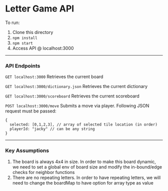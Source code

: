 # Letter Game API

To run:
1. Clone this directory
2. `npm install`
3. `npm start`
4. Access API @ localhost:3000

---

### API Endpoints

`GET localhost:3000`
Retrieves the current board

`GET localhost:3000/dictionary.json`
Retrieves the current dictionary

`GET localhost:3000/scoreboard`
Retrieves the current scoreboard

`POST localhost:3000/move`
Submits a move via player. Following JSON request must be passed:
```
{
  selected: [0,1,2,3], // array of selected tile location (in order)
  playerId: "jacky" // can be any string
}
```

--- 

### Key Assumptions
1. The board is always 4x4 in size. In order to make this board dynamic, we need to set a global env of board size and modify the in-bound/edge checks for neighbor functions
2. There are no repeating letters. In order to have repeating letters, we will need to change the boardMap to have option for array type as value
